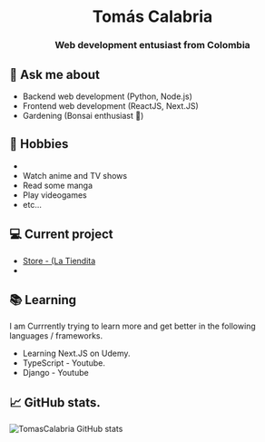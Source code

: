 <h1 align="center">Tomás Calabria</h1>
<h3 align="center">Web development entusiast from Colombia</h3>

## 💬 Ask me about
- Backend web development (Python, Node.js)
- Frontend web development (ReactJS, Next.JS)
- Gardening (Bonsai enthusiast :evergreen_tree:)

## 📅 Hobbies
- 
- Watch anime and TV shows
- Read some manga
- Play videogames
- etc...

## 💻 Current project
- [Store - (La Tiendita](https://github.com/Tomascalabria/Store)
- 
## 📚 Learning
I am Currrently trying to learn more and get better in the following languages / frameworks.
- Learning Next.JS on Udemy. 
- TypeScript - Youtube.
- Django - Youtube

## 📈 GitHub stats.

![TomasCalabria GitHub stats](https://github-readme-stats.vercel.app/api?username=TomasCalabria&theme=github_dark&show_icons=true)

